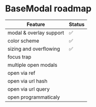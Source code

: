 # BaseModal roadmap

| Feature                 | Status |
| ----------------------- | ------ |
| modal & overlay support | ✅     |
| color scheme            | ✅     |
| sizing and overflowing  | ✅     |
| focus trap              |        |
| multiple open modals    |        |
| open via ref            |        |
| open via url hash       |        |
| open via url query      |        |
| open programmaticaly    |        |
